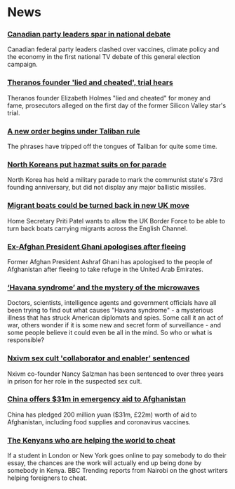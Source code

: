 # News
### [Canadian party leaders spar in national debate](https://www.bbc.com/news/world-us-canada-58482596)
Canadian federal party leaders clashed over vaccines, climate policy and the economy in the first national TV debate of this general election campaign.
### [Theranos founder 'lied and cheated', trial hears](https://www.bbc.com/news/business-58494912)
Theranos founder Elizabeth Holmes "lied and cheated" for money and fame, prosecutors alleged on the first day of the former Silicon Valley star's trial. 
### [A new order begins under Taliban rule](https://www.bbc.com/news/world-asia-58495112)
The phrases have tripped off the tongues of Taliban for quite some time.  
### [North Koreans put hazmat suits on for parade](https://www.bbc.com/news/world-asia-58497157)
North Korea has held a military parade to mark the communist state's 73rd founding anniversary, but did not display any major ballistic missiles.
### [Migrant boats could be turned back in new UK move](https://www.bbc.com/news/uk-58495948)
Home Secretary Priti Patel wants to allow the UK Border Force to be able to turn back boats carrying migrants across the English Channel. 
### [Ex-Afghan President Ghani apologises after fleeing](https://www.bbc.com/news/world-asia-58496410)
Former Afghan President Ashraf Ghani has apologised to the people of Afghanistan after fleeing to take refuge in the United Arab Emirates.
### [‘Havana syndrome’ and the mystery of the microwaves](https://www.bbc.com/news/world-58396698)
Doctors, scientists, intelligence agents and government officials have all been trying to find out what causes "Havana syndrome" - a mysterious illness that has struck American diplomats and spies. Some call it an act of war, others wonder if it is some new and secret form of surveillance - and some people believe it could even be all in the mind. So who or what is responsible?
### [Nxivm sex cult 'collaborator and enabler' sentenced](https://www.bbc.com/news/world-us-canada-58495543)
Nxivm co-founder Nancy Salzman has been sentenced to over three years in prison for her role in the suspected sex cult. 
### [China offers $31m in emergency aid to Afghanistan](https://www.bbc.com/news/world-asia-china-58496867)
China has pledged 200 million yuan ($31m, £22m) worth of aid to Afghanistan, including food supplies and coronavirus vaccines.
### [The Kenyans who are helping the world to cheat](https://www.bbc.com/news/blogs-trending-58465189)
If a student in London or New York goes online to pay somebody to do their essay, the chances are the work will actually end up being done by somebody in Kenya. BBC Trending reports from Nairobi on the ghost writers helping foreigners to cheat.
